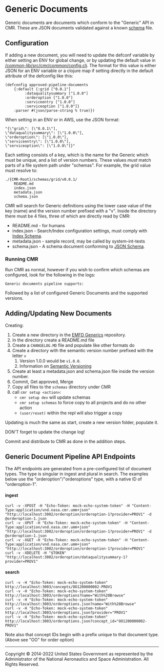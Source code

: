 # Generic Documents

Generic documents are documents which conform to the "Generic" API in CMR. These are JSON documents validated against a known [schema][schema] file.


## Configuration

If adding a new document, you will need to update the defconf variable by either setting an ENV for global change, or by updating the default value in [/common-lib/src/cmr/common/config.clj](/common-lib/src/cmr/common/config.clj). The format for this value is either JSON for an ENV variable or a clojure map if setting directly in the default attribute of the defconfig like this:

	(defconfig approved-pipeline-documents
  		{:default {:grid ["0.0.1"]
             :dataqualitysummary ["1.0.0"]
             :orderoption ["1.0.0"]
             :serviceentry ["1.0.0"]
             :serviceoption ["1.0.0"]}
   		:parser #(json/parse-string % true)})

When setting in an ENV or in AWS, use the JSON format:

	"{\"grid\": [\"0.0.1\"],
    \"dataqualitysummary\": [\"1.0.0\"],
    \"orderoption\": [\"1.0.0\"],
    \"serviceentry\": [\"1.0.0\"],
    \"serviceoption\": [\"1.0.0\"]}"

Each setting consists of a key, which is the name for the Generic which must be unique, and a list of version numbers. These values *must* match parts of a file system path under "schemas". For example, the grid value must resolve to:

	./{CMR-Root}/schemas/grid/v0.0.1/
		README.md
		index.json
		metadata.json
		schema.json

CMR will search for Generic definitions using the lower case value of the key (name) and the version number prefixed with a "v". Inside the directory there must be 4 files, three of which are directly read by CMR:

* README.md - for humans
* index.json - Search/Index configuration settings, must comply with [Index Schema][schema-index].
* metadata.json - sample record, may be called by system-int-tests
* schema.json - A schema document conforming to [JSON Schema][schema].

### Running CMR

Run CMR as normal, however if you wish to confirm which schemas are configured, look for the following in the logs:

	Generic documents pipeline supports:

Followed by a list of configured Generic Documents and the supported versions.

## Adding/Updating New Documents

Creating:

1. Create a new directory in the [EMFD Generics][schema-other] repository.
2. In the directory create a README.md file
3. Create a `CHANGELOG.MD` file and populate like other formats do
4. Create a directory with the semantic version number prefixed with the letter `v`
	1. Version 1.0.0 would be `v1.0.0`.
	2. Information on [Semantic Versioning][semver]
5. Create at least a metadata.json and schema.json file inside the version number.
6. Commit, Get approved, Merge
7. Copy all files to the `schemas` directory under CMR
8. call `cmr setup <action>`:
	* `cmr setup dev` will update schemas
	* `cmr setup schemas` to force copy to all projects and do no other action
	* `(user/reset)` within the repl will also trigger a copy

Updating is much the same as start, create a new version folder, populate it.

DON'T forget to update the change log!

Commit and distribute to CMR as done in the addition steps.

## Generic Document Pipeline API Endpoints

The API endpoints are generated from a pre-configured list of document types. The type is singular in
ingest and plural in search. The examples below use the "orderoption"/"orderoptions" type, with a
native ID of "orderoption-1".

#### ingest
	curl -v -XPOST -H "Echo-Token: mock-echo-system-token" -H "Content-Type:application/vnd.nasa.cmr.umm+json" "http://localhost:3002/orderoption/orderoption-1?provider=PROV1" -d @orderoption-1.json
	curl -v -XPUT -H "Echo-Token: mock-echo-system-token" -H "Content-Type:application/vnd.nasa.cmr.umm+json" "http://localhost:3002/orderoption/orderoption-1?provider=PROV1" -d @orderoption-1.json
	curl -v -XGET -H "Echo-Token: mock-echo-system-token" -H "Content-Type:application/vnd.nasa.cmr.umm+json" "http://localhost:3002/orderoption/orderoption-1?provider=PROV1"
	curl -v -XDELETE -H "$TOKEN" "http://localhost:3002/orderoption/dataqualitysummary-1?provider=PROV1"

#### search
	curl -v -H "Echo-Token: mock-echo-system-token" http://localhost:3003/concepts/OO1200000002-PROV1
	curl -v -H "Echo-Token: mock-echo-system-token" http://localhost:3003/orderoptions?name="With%20Browse"
	curl -v -H "Echo-Token: mock-echo-system-token" http://localhost:3003/orderoptions.json?name="With%20Browse"
	curl -v -H "Echo-Token: mock-echo-system-token" http://localhost:3003/orderoptions.json?provider="PROV1"
	curl -v -H "Echo-Token: mock-echo-system-token" http://localhost:3003/orderoptions.json?concept_id="OO1200000002-PROV1"

Note also that concept IDs begin with a prefix unique to that document type. (Above see "OO" for order
option)

----

Copyright © 2014-2022 United States Government as represented by the Administrator of the National Aeronautics and Space Administration. All Rights Reserved.


[schema]: https://json-schema.org "JSON Schema definition"
[schema-other]: https://git.earthdata.nasa.gov/scm/emfd/otherschemas.git "Generic Schema Repository"
[schema-index]: https://git.earthdata.nasa.gov/projects/EMFD/repos/otherschemas/browse/Index "Index configuration definition"
[semver]: https://semver.org "Information on semantic versioning"
